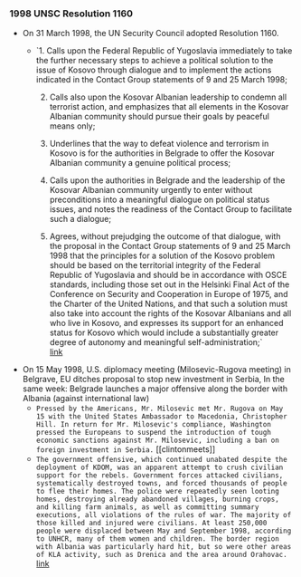 ### 1998 UNSC Resolution 1160
- On 31 March 1998, the UN Security Council adopted Resolution 1160.
    - `1. Calls upon the Federal Republic of Yugoslavia immediately to take the further necessary steps to achieve a political solution to the issue of Kosovo through dialogue and to implement the actions indicated in the Contact Group statements of 9 and 25 March 1998;  
          
        2. Calls also upon the Kosovar Albanian leadership to condemn all terrorist action, and emphasizes that all elements in the Kosovar Albanian community should pursue their goals by peaceful means only;  
          
        3. Underlines that the way to defeat violence and terrorism in Kosovo is for the authorities in Belgrade to offer the Kosovar Albanian community a genuine political process;  
          
        4. Calls upon the authorities in Belgrade and the leadership of the Kosovar Albanian community urgently to enter without preconditions into a meaningful dialogue on political status issues, and notes the readiness of the Contact Group to facilitate such a dialogue;  
          
        5. Agrees, without prejudging the outcome of that dialogue, with the proposal in the Contact Group statements of 9 and 25 March 1998 that the principles for a solution of the Kosovo problem should be based on the territorial integrity of the Federal Republic of Yugoslavia and should be in accordance with OSCE standards, including those set out in the Helsinki Final Act of the Conference on Security and Cooperation in Europe of 1975, and the Charter of the United Nations, and that such a solution must also take into account the rights of the Kosovar Albanians and all who live in Kosovo, and expresses its support for an enhanced status for Kosovo which would include a substantially greater degree of autonomy and meaningful self-administration;`  
        [link](https://digitallibrary.un.org/record/252117?ln=en)
- On 15 May 1998, U.S. diplomacy meeting (Milosevic-Rugova meeting) in Belgrave, EU ditches proposal to stop new investment in Serbia, In the same week: Belgrade launches a major offensive along the border with Albania (against international law)
    - `Pressed by the Americans, Mr. Milosevic met Mr. Rugova on May 15 with the United States Ambassador to Macedonia, Christopher Hill. In return for Mr. Milosevic's compliance, Washington pressed the Europeans to suspend the introduction of tough economic sanctions against Mr. Milosevic, including a ban on foreign investment in Serbia.` [[clintonmeets]]
    - `The government offensive, which continued unabated despite the deployment of KDOM, was an apparent attempt to crush civilian support for the rebels. Government forces attacked civilians, systematically destroyed towns, and forced thousands of people to flee their homes. The police were repeatedly seen looting homes, destroying already abandoned villages, burning crops, and killing farm animals, as well as committing summary executions, all violations of the rules of war. The majority of those killed and injured were civilians. At least 250,000 people were displaced between May and September 1998, according to UNHCR, many of them women and children. The border region with Albania was particularly hard hit, but so were other areas of KLA activity, such as Drenica and the area around Orahovac.` [link](https://www.refworld.org/pdfid/3c2b204a0.pdf)